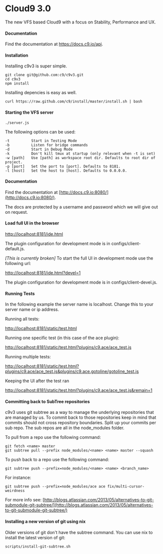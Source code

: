 Cloud9 3.0
============

The new VFS based Cloud9 with a focus on Stability, Performance and UX.

#### Documentation ####

Find the documentation at https://docs.c9.io/api.

#### Installation ####

Installing c9v3 is super simple.

    git clone git@github.com:c9/c9v3.git
    cd c9v3
    npm install

Installing depencies is easy as well.

    curl https://raw.github.com/c9/install/master/install.sh | bash

#### Starting the VFS server ####

    ./server.js

The following options can be used:

    -t          Start in Testing Mode
    -b          Listen for bridge commands
    -d          Start in Debug Mode
    -k          Don't kill tmux at startup (only relevant when -t is set)
    -w [path]   Use [path] as workspace root dir. Defaults to root dir of project.
    -p [port]   Set the port to [port]. Defaults to 8181.
    -l [host]   Set the host to [host]. Defaults to 0.0.0.0.

#### Documentation ####

Find the documentation at [http://docs.c9.io:8080/](http://docs.c9.io:8080/).

The docs are protected by a username and password which we will give out on request.

#### Load full UI in the browser ####

[http://localhost:8181/ide.html](http://localhost:8181/ide.html)

The plugin configuration for development mode is in configs/client-default.js.

*[This is currently broken]*
To start the full UI in development mode use the following url:

[http://localhost:8181/ide.html?devel=1](http://localhost:8181/ide.html?devel=1)

The plugin configuration for development mode is in configs/client-devel.js.

#### Running Tests ####

In the following example the server name is localhost. Change this to your server name or ip address.

Running all tests:

[http://localhost:8181/static/test.html](http://localhost:8181/static/test.html)

Running one specific test (in this case of the ace plugin):

[http://localhost:8181/static/test.html?plugins/c9.ace/ace_test.js](http://localhost:8181/static/test.html?plugins/c9.ace/ace_test.js)

Running multiple tests:

[http://localhost:8181/static/test.html?plugins/c9.ace/ace_test.js&plugins/c9.ace.gotoline/gotoline_test.js](http://localhost:8181/static/test.html?plugins/c9.ace/ace_test.js&plugins/c9.ace.gotoline/gotoline_test.js)

Keeping the UI after the test ran

[http://localhost:8181/static/test.html?plugins/c9.ace/ace_test.js&remain=1](http://localhost:8181/static/test.html?plugins/c9.ace/ace_test.js&remain=1)

#### Committing back to SubTree repositories

c9v3 uses git subtree as a way to manage the underlying repositories that are managed by us. 
To commit back to those repositories keep in mind that commits should not cross repository boundaries. 
Split up your commits per sub repo. The sub repos are all in the node_modules folder.

To pull from a repo use the following command:

    git fetch <name> master
    git subtree pull --prefix node_modules/<name> <name> master --squash


To push back to a repo use the following command:

    git subtree push --prefix=node_modules/<name> <name> <branch_name>

For instance:

    git subtree push --prefix=node_modules/ace ace fix/multi-cursor-weirdness

For more info see: [http://blogs.atlassian.com/2013/05/alternatives-to-git-submodule-git-subtree/](http://blogs.atlassian.com/2013/05/alternatives-to-git-submodule-git-subtree/)

#### Installing a new version of git using nix

Older versions of git don't have the subtree command. You can use nix to install the latest version of git:

    scripts/install-git-subtree.sh

